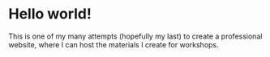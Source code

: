 # Hello world!

This is one of my many attempts (hopefully my last) to create a professional website, where I can host the materials I create for workshops.
